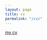 ```yaml
---
layout: page
title: cv
permalink: "/cv/"
---
```

[my cv](https://standardresume.co/r/jVILIS65H0Rx42DCMG0z1)
